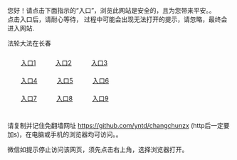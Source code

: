 您好！请点击下面指示的“入口”，浏览此网站是安全的，且为您带来平安。。 <br/>
点击入口后，请耐心等待， 过程中可能会出现无法打开的提示，请忽略，最终会进入网站. </br>

法轮大法在长春<br/>
<div style="padding:10px"><a style="margin:20px" target="_blank" href="https://d29bgp9snmrh5u.cloudfront.net/2Qpsp?lzmvg" id="ccLink1" rel="nofollow">入口1</a> <a target="_blank" style="margin:20px" href="https://d3jfkqmyesk6fb.cloudfront.net/2Qpsp?kpthy" id="ccLink2" rel="nofollow">入口2</a> <a style="margin:20px" target="_blank" href="https://d19bdggoa2bs34.cloudfront.net/2Qpsp?jilpwck" id="ccLink3" rel="nofollow">入口3</a></div>

<div style="padding:10px" ><a style="margin:20px" target="_blank" href="https://d29bgp9snmrh5u.cloudfront.net/2Qpsp?lzmvg" id="ccLink4" rel="nofollow">入口4</a> <a style="margin:20px" href="https://d3jfkqmyesk6fb.cloudfront.net/2Qpsp?kpthy" target="_blank" id="ccLink5" rel="nofollow">入口5</a> <a style="margin:20px" href="https://d19bdggoa2bs34.cloudfront.net/2Qpsp?jilpwck" target="_blank" id="ccLink6" rel="nofollow">入口6</a></div>

<div style="padding:10px"><a style="margin:20px" target="_blank" href="https://d29bgp9snmrh5u.cloudfront.net/2Qpsp?lzmvg" id="ccLink7" rel="nofollow">入口7</a> <a style="margin:20px" href="https://d3jfkqmyesk6fb.cloudfront.net/2Qpsp?kpthy" target="_blank" id="ccLink8" rel="nofollow">入口8</a> <a style="margin:20px" target="_blank" href="https://d19bdggoa2bs34.cloudfront.net/2Qpsp?jilpwck" id="ccLink9" rel="nofollow">入口9</a></div>

<br/>



请复制并记住免翻墙网址 https://github.com/yntd/changchunzx (http后一定要加s)，在电脑或手机的浏览器均可访问。。<br/>

微信如提示停止访问该网页，须先点击右上角，选择浏览器打开。
